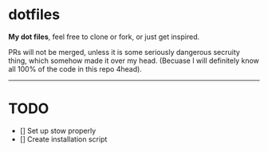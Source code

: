 # dotfiles

**My dot files**, feel free to clone or fork, or just get inspired.

PRs will not be merged, unless it is some seriously dangerous secruity thing, which somehow made it over my head. (Becuase I will definitely know all 100% of the code in this repo 4head).

---

# TODO

 - [] Set up stow properly
 - [] Create installation script
